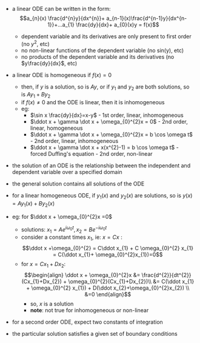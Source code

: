 - a linear ODE can be written  in the form: $$a_{n}(x) \frac{d^{n}y}{dx^{n}}+ a_{n-1}(x)\frac{d^{n-1}y}{dx^{n-1}}+...a_{1} \frac{dy}{dx}+ a_{0}(x)y = f(x)$$
	- dependent variable and its derivatives are only present to first order (no $y^2$, etc)
	- no non-linear functions of the dependent variable (no sin(y), etc)
	- no products of the dependent variable and its derivatives (no $y\frac{dy}{dx}$, etc)

- a linear ODE is homogeneous if $f(x)=0$
	- then, if $y$ is a solution, so is $Ay$, or if $y_1$ and $y_2$ are both solutions, so is $Ay_{1}+By_2$ 
	- if $f(x) \neq 0$ and the ODE is linear, then it is inhomogeneous
	- eg: 
		- $\sin x \frac{dy}{dx}=x-y$ - 1st order, linear, inhomogeneous
		- $\ddot x + \gamma \dot x + \omega_{0}^{2}x = 0$ - 2nd order, linear, homogeneous
		- $\ddot x + \gamma \dot x + \omega_{0}^{2}x = b \cos \omega t$ - 2nd order, linear, inhomogeneous
		-  $\ddot x + \gamma \dot x + x(x^{2}-1) = b \cos \omega t$ - forced Duffing's equation - 2nd order, non-linear

- the solution of an ODE is the relationship between the independent and dependent variable over a specified domain
- the general solution contains all solutions of the ODE 
- for a linear homogeneous ODE, if $y_1(x)$ and $y_2(x)$ are solutions, so is $y(x)= Ay_1(x)+By_2(x)$
- eg: for $\ddot x + \omega_{0}^{2}x =0$
	- solutions: $x_{1}=Ae^{i\omega_{0}t}, x_{2}=Be^{-i\omega_{0}t}$
	- consider a constant times $x_{1}$, ie: $x=Cx$ : $$\ddot x +\omega_{0}^{2} = C\ddot x_{1} + C \omega_{0}^{2} x_{1} = C(\ddot x_{1}+ \omega_{0}^{2}x_{1})=0$$
	- for $x=Cx_{1}+Dx_{2}$: $$\begin{align}
	  \ddot x + \omega_{0}^{2}x &= \frac{d^{2}}{dt^{2}} (Cx_{1}+Dx_{2}) + \omega_{0}^{2}(Cx_{1}+Dx_{2})\\
	  &= C(\ddot x_{1} + \omega_{0}^{2} x_{1}) + D(\ddot x_{2}+\omega_{0}^{2}x_{2}) \\
	  &=0
	  \end{align}$$
	  - so, $x$ is a solution
	  - **note**: not true for inhomogeneous or non-linear
- for a second order ODE, expect two constants of integration
- the particular solution satisfies a given set of boundary conditions
